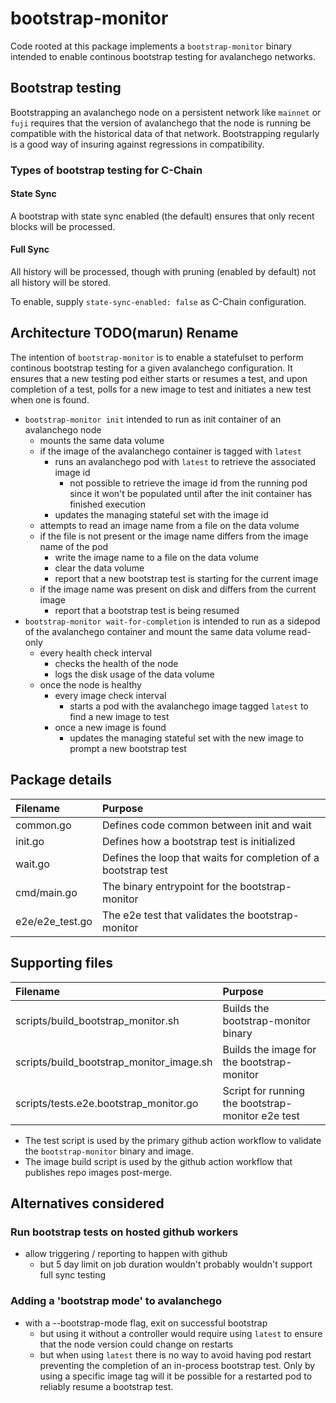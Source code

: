 # bootstrap-monitor

Code rooted at this package implements a `bootstrap-monitor` binary
intended to enable continous bootstrap testing for avalanchego
networks.

## Bootstrap testing

Bootstrapping an avalanchego node on a persistent network like
`mainnet` or `fuji` requires that the version of avalanchego that the
node is running be compatible with the historical data of that
network. Bootstrapping regularly is a good way of insuring against
regressions in compatibility.

### Types of bootstrap testing for C-Chain

#### State Sync

A bootstrap with state sync enabled (the default) ensures that only
recent blocks will be processed.

#### Full Sync

All history will be processed, though with pruning (enabled by
default) not all history will be stored.

To enable, supply `state-sync-enabled: false` as C-Chain configuration.

## Architecture TODO(marun) Rename

The intention of `bootstrap-monitor` is to enable a statefulset to
perform continous bootstrap testing for a given avalanchego
configuration. It ensures that a new testing pod either starts or
resumes a test, and upon completion of a test, polls for a new image
to test and initiates a new test when one is found.

 - `bootstrap-monitor init` intended to run as init container of an avalanchego node
   - mounts the same data volume
   - if the image of the avalanchego container is tagged with `latest`
     - runs an avalanchego pod with `latest` to retrieve the
       associated image id
       - not possible to retrieve the image id from the running pod
         since it won't be populated until after the init container
         has finished execution
     - updates the managing stateful set with the image id
   - attempts to read an image name from a file on the data volume
   - if the file is not present or the image name differs from the image name of the pod
     - write the image name to a file on the data volume
     - clear the data volume
     - report that a new bootstrap test is starting for the current image
   - if the image name was present on disk and differs from the current image
     - report that a bootstrap test is being resumed
 - `bootstrap-monitor wait-for-completion` is intended to run as a
   sidepod of the avalanchego container and mount the same data volume read-only
   - every health check interval
     - checks the health of the node
     - logs the disk usage of the data volume
   - once the node is healthy
     - every image check interval
       - starts a pod with the avalanchego image tagged `latest` to find a new image to test
     - once a new image is found
       - updates the managing stateful set with the new image to prompt a new bootstrap test

## Package details

| Filename        | Purpose                                                        |
|:----------------|:---------------------------------------------------------------|
| common.go       | Defines code common between init and wait                      |
| init.go         | Defines how a bootstrap test is initialized                    |
| wait.go         | Defines the loop that waits for completion of a bootstrap test |
| cmd/main.go     | The binary entrypoint for the bootstrap-monitor                |
| e2e/e2e_test.go | The e2e test that validates the bootstrap-monitor              |

## Supporting files

| Filename                                 | Purpose                                           |
|:-----------------------------------------|:--------------------------------------------------|
| scripts/build_bootstrap_monitor.sh       | Builds the bootstrap-monitor binary               |
| scripts/build_bootstrap_monitor_image.sh | Builds the image for the bootstrap-monitor        |
| scripts/tests.e2e.bootstrap_monitor.go   | Script for running the bootstrap-monitor e2e test |

 - The test script is used by the primary github action workflow to
   validate the `bootstrap-monitor` binary and image.
 - The image build script is used by the github action workflow that
   publishes repo images post-merge.

## Alternatives considered

### Run bootstrap tests on hosted github workers

 - allow triggering / reporting to happen with github
   - but 5 day limit on job duration wouldn't probably wouldn't support full sync testing

### Adding a 'bootstrap mode' to avalanchego
 - with a --bootstrap-mode flag, exit on successful bootstrap
   - but using it without a controller would require using `latest` to
     ensure that the node version could change on restarts
   - but when using `latest` there is no way to avoid having pod
     restart preventing the completion of an in-process bootstrap
     test. Only by using a specific image tag will it be possible for
     a restarted pod to reliably resume a bootstrap test.
